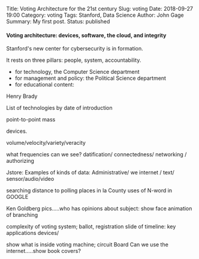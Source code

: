 Title: Voting Architecture for the 21st century
Slug: voting
Date: 2018-09-27 19:00
Category: voting
Tags: Stanford, Data Science
Author: John Gage
Summary: My first post.
Status: published

#### Voting architecture: devices, software, the cloud, and integrity ####

Stanford's new center for cybersecurity is in formation.

It rests on three pillars: people, system, accountability.

- for technology, the Computer Science department
- for management and policy: the Political Science department
- for educational content:

Henry Brady



List of technologies by date of introduction


point-to-point
mass

devices.

volume/velocity/variety/veracity

what frequencies can we see?
datification/ connectedness/ networking / authorizing

Jstore:
Examples of kinds of data:
Administrative/ we internet / text/ sensor/audio/video

searching
distance to polling places in la County
uses of N-word in GOOGLE

Ken Goldberg
pics.....who has opinions about subject: show face
animation of branching

complexity of voting system; ballot, registration
slide of timeline: key applications
devices/

show what is inside voting machine; circuit Board
Can we use the internet.....show book covers?
